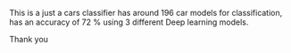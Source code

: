 This is a just a cars classifier has around 196 car models for classification,
has an accuracy of 72 % using 3 different Deep learning models.

Thank you
